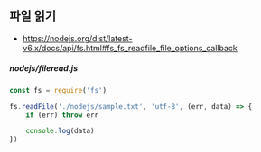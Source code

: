 ## 파일 읽기

- https://nodejs.org/dist/latest-v6.x/docs/api/fs.html#fs_fs_readfile_file_options_callback



##### nodejs/fileread.js

```js
const fs = require('fs')

fs.readFile('./nodejs/sample.txt', 'utf-8', (err, data) => {
    if (err) throw err

    console.log(data)
})
```


